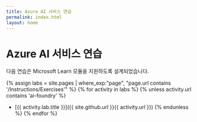 ```yaml
---
title: Azure AI 서비스 연습
permalink: index.html
layout: home
---
```


# Azure AI 서비스 연습

다음 연습은 Microsoft Learn 모듈을 지원하도록 설계되었습니다.


{% assign labs = site.pages | where_exp:"page", "page.url contains '/Instructions/Exercises'" %} {% for activity in labs  %} {% unless activity.url contains 'ai-foundry' %}
- [{{ activity.lab.title }}]({{ site.github.url }}{{ activity.url }}) {% endunless %} {% endfor %}
